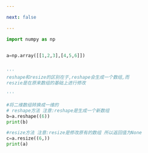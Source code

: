 ```yaml
---

next: false

---
```




<BlogInfo id="569" title="26.reshape和resize" author="白日梦想猿" pv=0 read_times=0 pre_cost_time="0分13秒" category="numpy学习" tag_list="['numpy学习']" create_time="2021.08.23 09:05:26" update_time="2021.08.23 09:10:42" />

```python
import numpy as np


a=np.array([[1,2,3],[4,5,6]])


'''
reshape和resize的区别在于,reshape会生成一个数组,而
reszie是在原来数组的基础上进行修改

'''

#将二维数组转换成一维的
# reshape方法 注意:reshape是生成一个新数组
b=a.reshape((6))
print(b)

#resize方法 注意:resize是修改原有的数组 所以返回值为None
c=a.resize((6,))
print(a)




```



<ActionBox />
